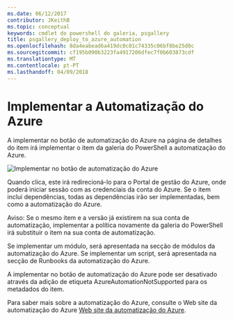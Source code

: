 ```yaml
---
ms.date: 06/12/2017
contributor: JKeithB
ms.topic: conceptual
keywords: cmdlet do powershell do galeria, psgallery
title: psgallery_deploy_to_azure_automation
ms.openlocfilehash: 8da4eabead6a419dc0c01c74335c06bf8be25d0c
ms.sourcegitcommit: cf195b090b3223fa4917206dfec7f0b603873cdf
ms.translationtype: MT
ms.contentlocale: pt-PT
ms.lasthandoff: 04/09/2018
---
```

<a name="deploy-to-azure-automation"></a>Implementar a Automatização do Azure
===========================

A implementar no botão de automatização do Azure na página de detalhes do item irá implementar o item da galeria do PowerShell a automatização do Azure.

![Implementar no botão de automatização do Azure](Images/DeployToAzureAutomationButton.png)

Quando clica, este irá redirecioná-lo para o Portal de gestão do Azure, onde poderá iniciar sessão com as credenciais da conta do Azure.
Se o item inclui dependências, todas as dependências irão ser implementadas, bem como a automatização do Azure.

Aviso: Se o mesmo item e a versão já existirem na sua conta de automatização, implementar a política novamente da galeria do PowerShell irá substituir o item na sua conta de automatização.

Se implementar um módulo, será apresentada na secção de módulos da automatização do Azure.  Se implementar um script, será apresentada na secção de Runbooks da automatização do Azure.

A implementar no botão de automatização do Azure pode ser desativado através da adição de etiqueta AzureAutomationNotSupported para os metadados do item.

Para saber mais sobre a automatização do Azure, consulte o Web site da automatização do Azure [Web site da automatização do Azure](http://azure.microsoft.com/services/automation/).